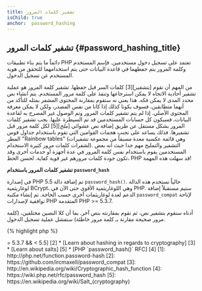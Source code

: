 ```yaml
---
title: تشفير كلمات المرور
isChild: true
anchor:  password_hashing
---
```


## تشفير كلمات المرور {#password_hashing_title}

دائماً ما يتم بناء تطبيقات PHP تعتمد على تسجيل دخول مستخدمين. فإسم المستخدم وكلمة المرور يتم حفظهما في قاعدة البيانات
حتى يتم استخدامهما للتحقق من هوية المستخدم عن تسجيل الدخول.

من المهم أن تقوم [_بتشفير_][3] كلمات السر قبل حفظها. تشفير كلمة المرور هو عملية تشفير أحادية الاتجاه لا يمكن استرجاعها
وتنفذ على كلمة مرور المستخدم. يتم انشاء نص محدد المدى لا يمكن فكه. هذا يعني نه ستقوم بمقارنة المحتوى المشفر بمثله للتأكد
من أنهما متطابقين، فسوف يكونا كذلك إذا كانا من نفس المصدر، ولكن لا يمكن معرفة المحتوى الأصلي.
إذا لم يتم تشفير كلمات المرور وتم الوصول غير المصرح به لقاعدة البيانات، فسيكون كل حسابات المستخدمين قد تم السيطرة عليها.
يجب تشفير كلمات المرور بشكل مستقل عن طريق إضافة نص عشوائي [_ملح_][5] لكل كلمة مرور قبل تشفيرها. فذلك يساعد على تجنب هجمات القوامين التي تقوم باستخدام جداول قوس المطر "Rainbow tables" (وهي قائمة عكسية معدة مسبقاً من مجموعة تشفيرات لشفرات كلمات مرور كثيرة الاستخدام).
التشفير والتمليح مهم جدا حيث انه بعض المستخدمين يقوم باستخدام نفس كلمة المرور في عدة أجهزة أو خدمات أخرى وقد تكون جودة كلمات مرورهم غير قوية كفاية.
لحسن الحظ، PHP قد سهلت هذه المهمة!

**تشفير كلمات المرور باستخدام `password_hash`**

في إصدارة PHP 5.5 تم إضافة دالة `password_hash()`. حالياً تستخدم هذه الدالة لوغاريثمية BCrypt، وهي اللوغاريثمية الأقوى حتى
الآن في PHP. ستيم مستقبلاً إضافة الدعم لعدة لوغاريثمات أخرى حسب الحاجة. تم إنشاء مكتبة `password_compat` لإتاحة توافقية
لإصدارات PHP المتقدمة PHP >= 5.3.7.

أدناه سنقوم بتشفير نص، ثم نقوم بمقارنته بنص آخر. بما أن كلا النصين مختلفين، (كلمة مرور صحيحة مقارنة بـ كلمة مرور خاطئة)
ستفشل عملية تسجيل الدخول.

{% highlight php %}
<?php
require 'password.php';

$passwordHash = password_hash('secret-password', PASSWORD_DEFAULT);

if (password_verify('bad-password', $passwordHash)) {
    // Correct Password
} else {
    // Wrong password
}
{% endhighlight %}  

`password_hash()` takes care of password salting for you. The salt is stored, along with the algorithm and "cost", as part of the hash.  `password_verify()` extracts this to determine how to check the password, so you don't need a separate database field to store your salts.

* [تعرف المزيد عن `password_hash()`] [1]
* [`password_compat` PHP >= 5.3.7 && < 5.5] [2]
* [Learn about hashing in regards to cryptography] [3]
* [Learn about salts] [5]
* [PHP `password_hash()` RFC] [4]


[1]: http://php.net/function.password-hash
[2]: https://github.com/ircmaxell/password_compat
[3]: http://en.wikipedia.org/wiki/Cryptographic_hash_function
[4]: https://wiki.php.net/rfc/password_hash
[5]: https://en.wikipedia.org/wiki/Salt_(cryptography)
